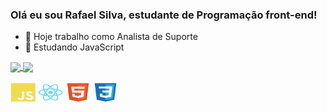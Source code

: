 ### Olá eu sou Rafael Silva, estudante de Programação front-end!

- 🔭 Hoje trabalho como Analista de Suporte
- 🌱 Estudando JavaScript
<div>
   
<a href="https://github.com/tarsper/github-readme-stats">
  <img height=165 align="center" src="https://github-readme-stats.vercel.app/api?username=tarsper" />
</a>
<a href="https://github.com/tarsper/convoychat">
  <img height=165 align="center" src="https://github-readme-stats.vercel.app/api/top-langs?username=tarsper&layout=compact&langs_count=8&card_width=320" />
</a>
</div>

<div style="display: inline_block"><br>
  <img align="center" alt="Rafa-Js" height="30" width="40" src="https://raw.githubusercontent.com/devicons/devicon/master/icons/javascript/javascript-plain.svg">
  <img align="center" alt="Rafa-React" height="30" width="40" src="https://raw.githubusercontent.com/devicons/devicon/master/icons/react/react-original.svg">
  <img align="center" alt="Rafa-HTML" height="30" width="40" src="https://raw.githubusercontent.com/devicons/devicon/master/icons/html5/html5-original.svg">
  <img align="center" alt="Rafa-CSS" height="30" width="40" src="https://raw.githubusercontent.com/devicons/devicon/master/icons/css3/css3-original.svg">
</div>
